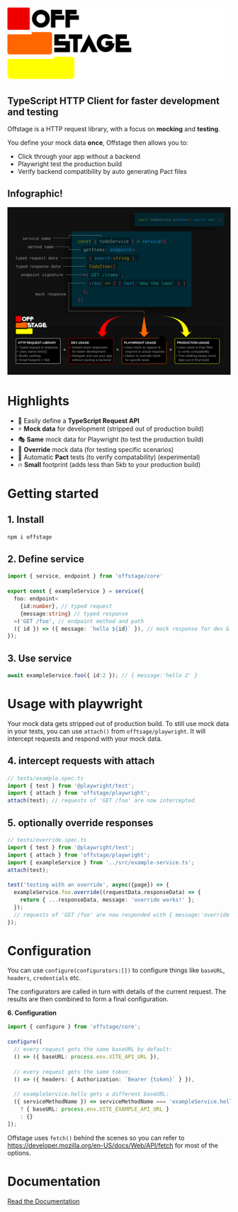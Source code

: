 # ![Offstage](../docs/logo-both.svg)
## TypeScript HTTP Client for faster development and testing

Offstage is a HTTP request library, with a focus on **mocking** and **testing**.

You define your mock data **once**, Offstage then allows you to:

- Click through your app without a backend
- Playwright test the production build
- Verify backend compatibility by auto generating Pact files


## Infographic!
![](../docs/infographic.svg)

# Highlights

- 🚀 Easily define a **TypeScript Request API**
- ⚡️ **Mock data** for development (stripped out of production build)
- 🎭 **Same** mock data for Playwright (to test the production build)
- 🦄 **Override** mock data (for testing specific scenarios)
- 🤝 Automatic **Pact** tests (to verify compatability) (experimental)
- 🔥 **Small** footprint (adds less than 5kb to your production build)

# Getting started

## 1. Install
```bash
npm i offstage
```

## 2. Define service
```ts
import { service, endpoint } from 'offstage/core'

export const { exampleService } = service({
  foo: endpoint<
    {id:number}, // typed request
    {message:string} // typed response
  >('GET /foo', // endpoint method and path
  ({ id }) => ({ message: `hello ${id}` }), // mock response for dev & testing
});

```

## 3. Use service
```ts
await exampleService.foo({ id:2 }); // { message:'hello 2' }
```

# Usage with playwright

Your mock data gets stripped out of production build. To still use mock data in your tests, you can use `attach()` from `offtsage/playwright`. It will intercept requests and respond with your mock data.

## 4. intercept requests with attach
```ts
// tests/example.spec.ts
import { test } from '@playwright/test';
import { attach } from 'offstage/playwright';
attach(test); // requests of 'GET /foo' are now intercepted
```

## 5. optionally override responses
```ts
// tests/override.spec.ts
import { test } from '@playwright/test';
import { attach } from 'offstage/playwright';
import { exampleService } from '../src/example-service.ts';
attach(test);

test('testing with an override', async({page}) => {
  exampleService.foo.override((requestData,responseData) => {
    return { ...responseData, message: 'override works!' };
  });
  // requests of 'GET /foo' are now responded with { message:'override works! }
});
```
# Configuration

You can use `configure(configurators:[])` to configure things like `baseURL`, `headers`, `credentials` etc.

The configurators are called in turn with details of the current request. The results are then combined to form a final configuration.


**6. Configuration**
```ts
import { configure } from 'offstage/core';

configure([
  // every request gets the same baseURL by default:
  () => ({ baseURL: process.env.VITE_API_URL }),

  // every request gets the same token:
  () => ({ headers: { Authorization: `Bearer {token}` } }),

  // exampleService.hello gets a different baseURL:
  ({ serviceMethodName }) => serviceMethodName === 'exampleService.hello'
    ? { baseURL: process.env.VITE_EXAMPLE_API_URL }
    : {}
]);
```

Offstage uses `fetch()` behind the scenes so you can refer to https://developer.mozilla.org/en-US/docs/Web/API/fetch for most of the options. 

# Documentation
[Read the Documentation](https://livinglogic-nl.github.io/offstage/)
